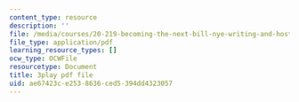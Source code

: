 ```yaml
---
content_type: resource
description: ''
file: /media/courses/20-219-becoming-the-next-bill-nye-writing-and-hosting-the-educational-show-january-iap-2015/ae67423ce2538636ced5394dd4323057_0wZ3OpSnbEU.pdf
file_type: application/pdf
learning_resource_types: []
ocw_type: OCWFile
resourcetype: Document
title: 3play pdf file
uid: ae67423c-e253-8636-ced5-394dd4323057
---
```

